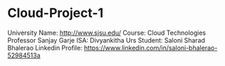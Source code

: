 # Cloud-Project-1
University Name: http://www.sjsu.edu/
Course: Cloud Technologies
Professor Sanjay Garje
ISA: Divyankitha Urs
Student: Saloni Sharad Bhalerao 
Linkedin Profile: https://www.linkedin.com/in/saloni-bhalerao-52984513a

